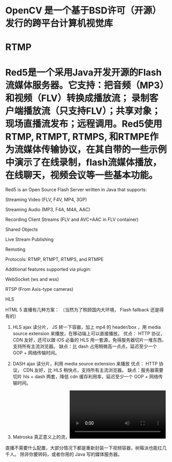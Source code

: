 # OpenCV 是一个基于BSD许可（开源）发行的跨平台计算机视觉库
# RTMP 
# Red5是一个采用Java开发开源的Flash流媒体服务器。它支持：把音频（MP3）和视频（FLV）转换成播放流； 录制客户端播放流（只支持FLV）；共享对象；现场直播流发布；远程调用。Red5使用RTMP, RTMPT, RTMPS, 和RTMPE作为流媒体传输协议，在其自带的一些示例中演示了在线录制，flash流媒体播放，在线聊天，视频会议等一些基本功能。

Red5 is an Open Source Flash Server written in Java that supports:

Streaming Video (FLV, F4V, MP4, 3GP)

Streaming Audio (MP3, F4A, M4A, AAC)

Recording Client Streams (FLV and AVC+AAC in FLV container)

Shared Objects

Live Stream Publishing

Remoting

Protocols: RTMP, RTMPT, RTMPS, and RTMPE

Additional features supported via plugin:

WebSocket (ws and wss)

RTSP (From Axis-type cameras)

HLS


HTML 5 直播有几种方案： 
（当然为了照顾国内大环境， Flash fallback 还是得有的） 
1. HLS 
ajax 读分片， JS 转一下容器，加上 mp4 的 header/box ，用 media source extension 来播放，在移动端上可以直接播放。 
优点： HTTP 协议， CDN 友好，还可以跟 iOS 必备的 HLS 用一套源，免得服务器切片一堆东西，支持所有主流浏览器。 
缺点：比 dash 占用稍微高一点点，延迟至少一个 GOP + 网络传输时间。 

2. DASH 
ajax 读分片，利用 media source extension 来播放 
优点： HTTP 协议， CDN 友好，比 HLS 稍快点，支持所有主流浏览器。 
缺点：服务器需要切片 hls + dash 两套，降低 cdn 缓存利用率，延迟至少一个 GOP + 网络传输时间。 

3. Matroska 
真正意义上的流，<video> 标签直接播放，具体看这里： https://matroska.org/technical/streaming/index.html 
注意别转码，别转码，别转码，直接封装 rtmp 推上来的 h264 进去，每个请求来的时候生成一份 metadata ，做重传，不用等到一个关键帧就可以播放。 
优点：速度最快占用最低，延迟可以做到跟 rtmp 一个级别 
缺点：只支持 Chromium-based 浏览器，没法用 CDN 


直播不需要什么配置，大部分情况下都是重新封装一下视频容器，树莓派也能扛几千人。 
除非你要转码，或者你用的 Java 写的媒体服务器。